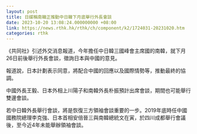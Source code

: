 ```yaml
---
layout: post
title: 日媒稱南韓正推動中日韓下月底舉行外長會談
date: 2023-10-20 13:08:24.000000000 +08:00
link: https://news.rthk.hk/rthk/ch/component/k2/1724031-20231020.htm
categories: rthk
---
```


《共同社》引述外交消息報道，今年擔任中日韓三國峰會主席國的南韓，就下月26日前後舉行外長會談，徵詢日本與中國的意見。

報道說，日本計劃表示同意，將配合中國的回應以及國際情勢等，推動最終的協調。

中國外長王毅、日本外相上川陽子和南韓外長朴振預計出席會談，期間也可能舉行雙邊會談。

若中日韓外長舉行會談，將是恢復三方領袖會談重要的一步。2019年底時任中國國務院總理李克強、日本首相安倍晉三與南韓總統文在寅，於四川成都舉行會議後，至今近4年未能舉辦領袖會談。

